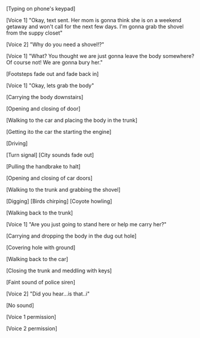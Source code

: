 [Typing on phone's keypad]

[Voice 1] "Okay, text sent. Her mom is gonna think she is on a weekend getaway and won't call for the next few days. I'm gonna grab the shovel from the suppy closet"

[Voice 2] "Why do you need a shovel!?"

[Voice 1] "What? You thought we are just gonna leave the body somewhere? Of course not! We are gonna bury her."

[Footsteps fade out and fade back in]

[Voice 1] "Okay, lets grab the body"

[Carrying the body downstairs]

[Opening and closing of door]

[Walking to the car and placing the body in the trunk]

[Getting ito the car the starting the engine]

[Driving]

[Turn signal] [City sounds fade out]

[Pulling the handbrake to halt]

[Opening and closing of car doors]

[Walking to the trunk and grabbing the shovel]

[Digging] [Birds chirping] [Coyote howling]

[Walking back to the trunk]

[Voice 1] "Are you just going to stand here or help me carry her?"

[Carrying and dropping the body in the dug out hole]

[Covering hole with ground]

[Walking back to the car]

[Closing the trunk and meddling with keys]

[Faint sound of police siren]

[Voice 2] "Did you hear...is that..i"

[No sound]

[Voice 1 permission]

[Voice 2 permission]